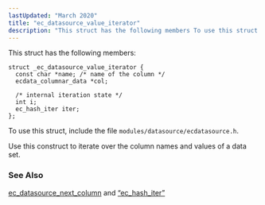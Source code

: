 ```yaml
---
lastUpdated: "March 2020"
title: "ec_datasource_value_iterator"
description: "This struct has the following members To use this struct include the file modules datasource ecdatasource h Use this construct to iterate over the column names and values of a data set ec datasource next column and Section 68 30 ec hash iter..."
---
```


This struct has the following members:

```
struct _ec_datasource_value_iterator {
  const char *name; /* name of the column */
  ecdata_columnar_data *col;

  /* internal iteration state */
  int i;
  ec_hash_iter iter;
};
```

To use this struct, include the file `modules/datasource/ecdatasource.h`.

Use this construct to iterate over the column names and values of a data set.

### <a name="idp34515264"></a> See Also

[ec_datasource_next_column](/momentum/3/3-api/apis-ec-datasource-next-column) and [“ec_hash_iter”](/momentum/3/3-api/structs-ec-hash-iter)